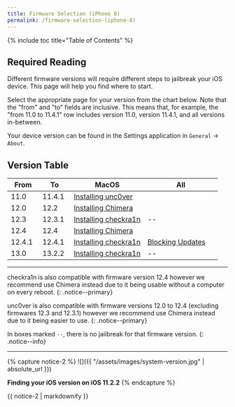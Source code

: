 ```yaml
---
title: Firmware Selection (iPhone 8)
permalink: /firmware-selection-(iphone-8)
---
```


{% include toc title="Table of Contents" %}

## Required Reading

Different firmware versions will require different steps to jailbreak your iOS device. This page will help you find where to start.

Select the appropriate page for your version from the chart below. Note that the "from" and "to" fields are inclusive. This means that, for example, the "from 11.0 to 11.4.1" row includes version 11.0, version 11.4.1, and all versions in-between.

Your device version can be found in the Settings application in `General` -> `About`.

## Version Table

<table class="version_table">
  <colgroup>
    <col span="1" style="width: 15%;">
    <col span="1" style="width: 15%;">
    <col span="1" style="width: 35%;">
    <col span="1" style="width: 35%;">
  </colgroup>
  <thead>
    <tr>
      <th>From</th>
      <th>To</th>
      <th>MacOS</th>
      <th>All</th>
    </tr>
  </thead>
  <tbody>
    <tr>
      <td>11.0</td>
      <td>11.4.1</td>
      <td colspan="2"><a href="installing-unc0ver">Installing unc0ver</a></td>
    </tr>
    <tr>
      <td>12.0</td>
      <td>12.2</td>
      <td colspan="2"><a href="installing-chimera">Installing Chimera</a></td>
    </tr>
    <tr>
      <td>12.3</td>
      <td>12.3.1</td>
      <td><a href="installing-checkra1n">Installing checkra1n</a></td>
      <td>--</td>
    </tr>
    <tr>
      <td>12.4</td>
      <td>12.4</td>
      <td colspan="2"><a href="installing-chimera">Installing Chimera</a></td>
    </tr>
    <tr>
      <td>12.4.1</td>
      <td>12.4.1</td>
      <td><a href="installing-checkra1n">Installing checkra1n</a></td>
      <td><a href="blocking-updates">Blocking Updates</a></td>
    </tr>
    <tr>
      <td>13.0</td>
      <td>13.2.2</td>
      <td><a href="installing-checkra1n">Installing checkra1n</a></td>
      <td>--</td>
    </tr>
  </tbody>
</table>

---

checkra1n is also compatible with firmware version 12.4 however we recommend use Chimera instead due to it being usable without a computer on every reboot.
{: .notice--primary}

unc0ver is also compatible with firmware versions 12.0 to 12.4 (excluding firmwares 12.3 and 12.3.1) however we recommend use Chimera instead due to it being easier to use.
{: .notice--primary}

In boxes marked `--`, there is no jailbreak for that firmware version.
{: .notice--info}

---
{% capture notice-2 %}
![]({{ "/assets/images/system-version.jpg" | absolute_url }})

**Finding your iOS version on iOS 11.2.2**
{% endcapture %}

<div class="notice">{{ notice-2 | markdownify }}</div>
